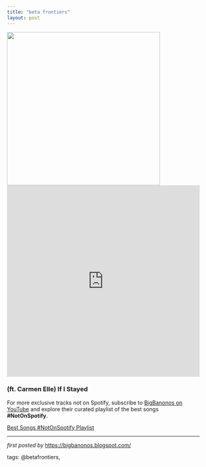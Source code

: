 ```yaml
---
title: "beta frontiers"
layout: post
---
```

<div class="separator" ><a href="https://f4.bcbits.com/img/a2703044049_10.jpg" imageanchor="1"><img border="0" src="https://f4.bcbits.com/img/a2703044049_10.jpg" width="400" height="400" data-original-width="800" data-original-height="800" /></a></div><iframe width="100%" height="500px" src="https://www.youtube.com/embed/videoseries?list=PLtuNtuTatqI1ufoEEBdrFnnsHeQ8rvPPf" frameborder="0" gesture="media" allow="encrypted-media" allowfullscreen></iframe>
<h3>(ft. Carmen Elle) If I Stayed</h3>

<!--Subscribe and Playlist Links-->
<div>
    <p>For more exclusive tracks not on Spotify, subscribe to <a href="https://www.youtube.com/@BigBanonos" target="_blank">BigBanonos on YouTube</a> and explore their curated playlist of the best songs <strong>#NotOnSpotify</strong>.</p>
    <p><a href="https://www.youtube.com/playlist?list=PLtuNtuTatqI0kFahUCbtbfenC_ET5O_tr" target="_blank">Best Songs #NotOnSpotify Playlist<br /></a></p></div>

<hr />

<p><em>first posted by</em> <a href="https://bigbanonos.blogspot.com/" rel="noopener" target="_new">https://bigbanonos.blogspot.com/</a></p>

<p>tags: @betafrontiers,</p>

